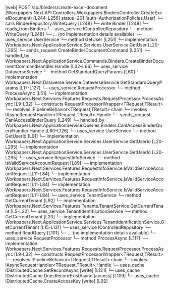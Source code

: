 [web] POST /api/binders/create-excel-document  (Workpapers.Next.API.Controllers.Workpapers.BindersController.CreateExcelDocument)  [L244–L256] status=201 [auth=AuthorizationPolicies.User]
  └─ calls BinderRepository.WriteQuery [L248]
  └─ write Binder [L248]
    └─ reads_from Binders
  └─ uses_service IControlledRepository<Binder>
    └─ method WriteQuery [L248]
      └─ ... (no implementation details available)
  └─ uses_service UserService
    └─ method GetUser [L251]
      └─ implementation Workpapers.Next.ApplicationService.Services.UserService.GetUser [L20-L295]
  └─ sends_request CreateBinderDocumentCommand [L251]
    └─ handled_by Workpapers.Next.ApplicationService.Commands.Binders.CreateBinderDocumentCommandHandler.Handle [L32–L66]
      └─ uses_service DataverseService
        └─ method GetStandardQueryParams [L60]
          └─ implementation Workpapers.Next.Dataverse.Service.DataverseService.GetStandardQueryParams [L17-L127]
      └─ uses_service RequestProcessor
        └─ method ProcessAsync [L51]
          └─ implementation Workpapers.Next.Services.Features.Requests.RequestProcessor.ProcessAsync [L9-L32]
            └─ constructs RequestProcessorWrapper<TRequest,TResult>
            └─ resolves IPipelineBehavior<TRequest,TResult> chain
            └─ invokes IAsyncRequestHandler<TRequest,TResult>.Handle
  └─ sends_request CanIAccessBinderQuery [L249]
    └─ handled_by Workpapers.Next.ApplicationService.Queries.Binders.CanIAccessBinderQueryHandler.Handle [L60–L126]
      └─ uses_service UserService
        └─ method GetUserId [L91]
          └─ implementation Workpapers.Next.ApplicationService.Services.UserService.GetUserId [L20-L295]
          └─ implementation Workpapers.Next.ApplicationService.Services.UserService.GetUserId [L20-L295]
      └─ uses_service RequestInfoService
        └─ method IsValidServiceAccountRequest [L89]
          └─ implementation Workpapers.Next.Services.Features.RequestInfoService.IsValidServiceAccountRequest [L11-L84]
          └─ implementation Workpapers.Next.Services.Features.RequestInfoService.IsValidServiceAccountRequest [L11-L84]
          └─ implementation Workpapers.Next.Services.Features.RequestInfoService.IsValidServiceAccountRequest [L11-L84]
      └─ uses_service TenantService
        └─ method GetCurrentTenant [L92]
          └─ implementation Workpapers.Next.Services.Features.Tenants.TenantService.GetCurrentTenant [L5-L22]
            └─ uses_service TenantIdentificationService
              └─ method GetCurrentTenant [L20]
                └─ implementation Workpapers.Next.ApplicationService.Services.TenantIdentificationService.GetCurrentTenant [L15-L131]
      └─ uses_service IControlledRepository<Binder>
        └─ method ReadQuery [L101]
          └─ ... (no implementation details available)
      └─ uses_service RequestProcessor
        └─ method ProcessAsync [L117]
          └─ implementation Workpapers.Next.Services.Features.Requests.RequestProcessor.ProcessAsync [L9-L32]
            └─ constructs RequestProcessorWrapper<TRequest,TResult>
            └─ resolves IPipelineBehavior<TRequest,TResult> chain
            └─ invokes IAsyncRequestHandler<TRequest,TResult>.Handle
      └─ uses_cache IDistributedCache.SetRecordAsync [write] [L121]
      └─ uses_cache IDistributedCache.DoesRecordExistAsync [access] [L109]
      └─ uses_cache IDistributedCache.CreateAccessKey [write] [L92]

